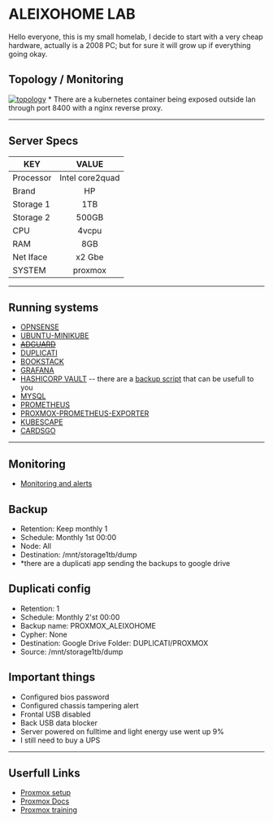 # ALEIXOHOME LAB

Hello everyone, this is my small homelab, I decide to start with a very cheap hardware, actually is a 2008 PC; but for sure it will grow up if everything going okay.

## Topology / Monitoring

[![topology](static/images/images.gif)]()
\* There are a kubernetes container being exposed outside lan through port 8400 with a nginx reverse proxy.
<hr>

## Server Specs
| KEY | VALUE |
|--------|:-----------:|
| Processor | Intel core2quad |
| Brand | HP |
| Storage 1 | 1TB |
| Storage 2 | 500GB |
| CPU | 4vcpu |
| RAM | 8GB |
| Net Iface | x2 Gbe |
| SYSTEM | proxmox |

<hr>

## Running systems
- [OPNSENSE](virtual%20machines/opnsense/)
- [UBUNTU-MINIKUBE](virtual%20machines/ubuntu-minikube/)
- ~~<del>[ADGUARD](virtual%20machines/ubuntu-minikube/Adguard/)~~
- [DUPLICATI](virtual%20machines/ubuntu-minikube/duplicati/)
- [BOOKSTACK](virtual%20machines/ubuntu-minikube/Kubernetes/bookstack/)
- [GRAFANA](virtual%20machines/ubuntu-minikube/Kubernetes/grafana/)
- [HASHICORP VAULT](virtual%20machines/ubuntu-minikube/Kubernetes/hasicorp%20vault/) -- there are a [backup script](virtual%20machines/ubuntu-minikube/Kubernetes/hasicorp%20vault/vault-backup.py) that can be usefull to you
- [MYSQL](virtual%20machines/ubuntu-minikube/Kubernetes/mysql/)
- [PROMETHEUS](virtual%20machines/ubuntu-minikube/Kubernetes/prometheus/)
- [PROXMOX-PROMETHEUS-EXPORTER](virtual%20machines/ubuntu-minikube/Kubernetes/prometheus-pve-exporter/)
- [KUBESCAPE](virtual%20machines/ubuntu-minikube/Kubernetes/kubescape/)
- [CARDSGO](virtual%20machines/ubuntu-minikube/Kubernetes/cardsgo/)

<hr>

## Monitoring
- [Monitoring and alerts](Monitoring/)

## Backup
- Retention: Keep monthly 1
- Schedule: Monthly 1st 00:00
- Node: All
- Destination: /mnt/storage1tb/dump
- *there are a duplicati app sending the backups to google drive

## Duplicati config
- Retention: 1
- Schedule: Monthly 2'st 00:00
- Backup name: PROXMOX_ALEIXOHOME
- Cypher: None
- Destination: Google Drive Folder: DUPLICATI/PROXMOX
- Source: /mnt/storage1tb/dump

## Important things
- Configured bios password
- Configured chassis tampering alert
- Frontal USB disabled
- Back USB data blocker
- Server powered on fulltime and light energy use went up 9%
- I still need to buy a UPS

<hr>

## Userfull Links
- [Proxmox setup](https://www.proxmox.com/en/proxmox-ve/get-started)
- [Proxmox Docs](https://www.proxmox.com/en/downloads/category/documentation-pve)
- [Proxmox training](https://www.proxmox.com/en/training)